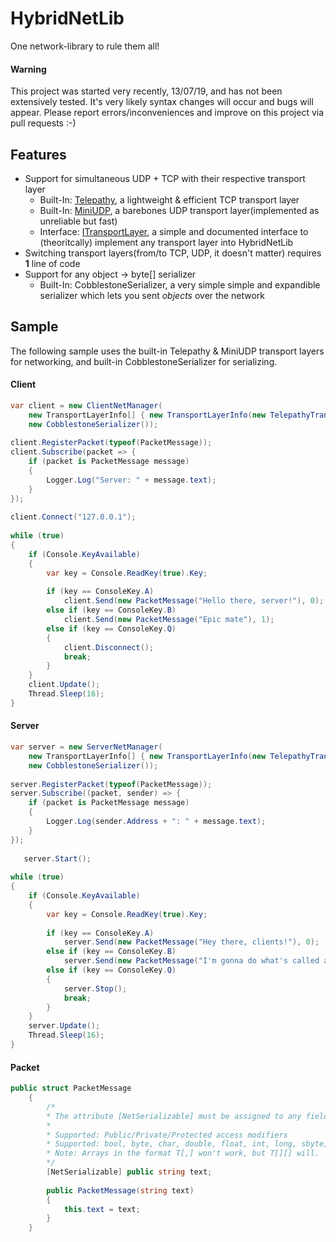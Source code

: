 # HybridNetLib
One network-library to rule them all!

#### Warning
This project was started very recently, 13/07/19, and has not been extensively tested. It's very likely syntax changes will occur and bugs will appear. Please report errors/inconveniences and improve on this project via pull requests :-)
## Features
- Support for simultaneous UDP + TCP with their respective transport layer
	- Built-In: [Telepathy](http://github.com/vis2k/Telepathy "Telepathy"), a lightweight & efficient TCP transport layer
	- Built-In: [MiniUDP](http://github.com/ashoulson/MiniUDP "MiniUDP"), a barebones UDP transport layer(implemented as unreliable but fast)
	- Interface: [ITransportLayer](http://github.com/NahoyGames/HybridNetworkLib/blob/master/HybridNetworkLib/Generic/ITransportLayer.cs "ITransportLayer"), a simple and documented interface to (theoritcally) implement any transport layer into HybridNetLib
- Switching transport layers(from/to TCP, UDP, it doesn't matter) requires **1** line of code
- Support for any object → byte[] serializer
	- Built-In: CobblestoneSerializer, a very simple simple and expandible serializer which lets you sent *objects* over the network

## Sample
The following sample uses the built-in Telepathy & MiniUDP transport layers for networking, and built-in CobblestoneSerializer for serializing.
#### Client
```csharp
var client = new ClientNetManager(
	new TransportLayerInfo[] { new TransportLayerInfo(new TelepathyTransport(), 1337), new TransportLayerInfo(new MiniUdpTransport(), 1447) },
	new CobblestoneSerializer());
    
client.RegisterPacket(typeof(PacketMessage));
client.Subscribe(packet => {
    if (packet is PacketMessage message)
    {
    	Logger.Log("Server: " + message.text);
    }
});
    
client.Connect("127.0.0.1");
    
while (true)
{
    if (Console.KeyAvailable)
    {
    	var key = Console.ReadKey(true).Key;
    
    	if (key == ConsoleKey.A)
			client.Send(new PacketMessage("Hello there, server!"), 0);
    	else if (key == ConsoleKey.B)
			client.Send(new PacketMessage("Epic mate"), 1);
    	else if (key == ConsoleKey.Q)
    	{
    		client.Disconnect();
    		break;
    	}
    }
    client.Update();
    Thread.Sleep(16);
}
```

#### Server
```csharp
var server = new ServerNetManager(
	new TransportLayerInfo[] { new TransportLayerInfo(new TelepathyTransport(), 1337), new TransportLayerInfo(new MiniUdpTransport(), 1447) },
	new CobblestoneSerializer());
    
server.RegisterPacket(typeof(PacketMessage));
server.Subscribe((packet, sender) => {
    if (packet is PacketMessage message)
    {
    	Logger.Log(sender.Address + ": " + message.text);
    }
});
    
   server.Start();
    
while (true)
{
    if (Console.KeyAvailable)
    {
    	var key = Console.ReadKey(true).Key;
    
    	if (key == ConsoleKey.A)
    		server.Send(new PacketMessage("Hey there, clients!"), 0);
    	else if (key == ConsoleKey.B)
    		server.Send(new PacketMessage("I'm gonna do what's called a pro-gamer move..."), 1);
    	else if (key == ConsoleKey.Q)
    	{
    		server.Stop();
    		break;
    	}
    }
    server.Update();
    Thread.Sleep(16);
}
```
#### Packet
```csharp
public struct PacketMessage
    {
    	/*
    	* The attribute [NetSerializable] must be assigned to any field/property which will be sent over the network.
    	*
    	* Supported: Public/Private/Protected access modifiers
    	* Supported: bool, byte, char, double, float, int, long, sbyte, short, string, uint, ulong, ushort, Arrays(any dimensions)
    	* Note: Arrays in the format T[,] won't work, but T[][] will. 
    	*/
    	[NetSerializable] public string text;
    
    	public PacketMessage(string text)
    	{
    		this.text = text;
    	}
    }
```
